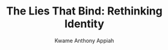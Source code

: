 ---
title: "The Lies That Bind: Rethinking Identity"
author: "Kwame Anthony Appiah"
isbn: ""
isbn13: "9781788161763"
rating: "5"
publisher: "Profile"
pages: "272"
publishYear: "2018"
read: "2019"
goodreads_id: "42941779"
---
